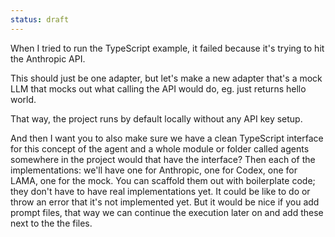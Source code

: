 ```yaml
---
status: draft
---
```


When I tried to run the TypeScript example, it failed because it's trying to hit the Anthropic API.

This should just be one adapter, but let's make a new adapter that's a mock LLM that mocks out what calling the API would do, eg. just returns hello world.

That way, the project runs by default locally without any API key setup.

And then I want you to also make sure we have a clean TypeScript interface for this concept of the agent and a whole module or folder called agents somewhere in the project would that have the interface? Then each of the implementations: we'll have one for Anthropic, one for Codex, one for LAMA, one for the mock. You can scaffold them out with boilerplate code; they don't have to have real implementations yet. It could be like to do or throw an error that it's not implemented yet. But it would be nice if you add prompt files, that way we can continue the execution later on and add these next to the the files.
